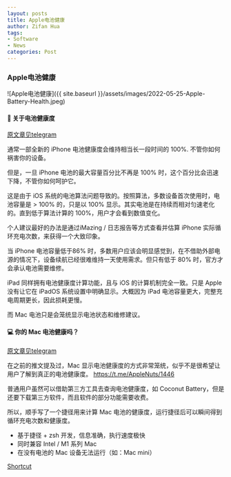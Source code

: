 ```yaml
---
layout: posts
title: Apple电池健康 
author: Zifan Hua
tags:
- Software
- News
categories: Post
---
```


### Apple电池健康 

![Apple电池健康]({{ site.baseurl }}/assets/images/2022-05-25-Apple-Battery-Health.jpeg)

#### 🔋 关于电池健康度

[原文章见telegram](https://t.me/AppleNuts/1446)

通常一部全新的 iPhone 电池健康度会维持相当长一段时间的 100%. 不管你如何祸害你的设备。

但是，一旦 iPhone 电池的最大容量百分比不再是 100% 时，这个百分比会迅速下降，不管你如何呵护它。

这是由于 iOS 系统的电池算法问题导致的。按照算法，多数设备首次使用时，电池容量是 > 100% 的，只是以 100% 显示。其实电池是在持续而相对匀速老化的。直到低于算法计算的 100%，用户才会看到数值变化。

个人建议最好的办法是通过iMazing / 日志报告等方式查看并估算 iPhone 实际循环充电次数，来获得一个大致印象。

当 iPhone 电池容量低于86% 时，多数用户应该会明显感觉到，在不借助外部电源的情况下，设备续航已经很难维持一天使用需求。但只有低于 80% 时，官方才会承认电池需要维修。

iPad 同样拥有电池健康度计算功能，且与 iOS 的计算机制完全一致。只是 Apple 没有让它在 iPadOS 系统设置中明确显示。大概因为 iPad 电池容量更大，完整充电周期更长，因此损耗更慢。

而 Mac 电池只是会笼统显示电池状态和维修建议。

#### 💻 你的 Mac 电池健康吗？

[原文章见telegram](https://t.me/AppleNuts/1450)

在之前的推文提及过，Mac 显示电池健康度的方式非常笼统，似乎不是很希望让用户了解到真正的电池健康度。 https://t.me/AppleNuts/1446

普通用户虽然可以借助第三方工具去查询电池健康度，如 Coconut Battery，但是还要下载第三方软件，而且软件的部分功能需要收费。

所以，顺手写了一个捷径用来计算 Mac 电池的健康度，运行捷径后可以瞬间得到 循环充电次数和健康度。

* 基于捷径 + zsh 开发，信息准确，执行速度极快
* 同时兼容 Intel / M1 系列 Mac
* 在没有电池的 Mac 设备无法运行（如：Mac mini）

[Shortcut](https://www.icloud.com/shortcuts/314cf272715b4f6387554d57b221132c)